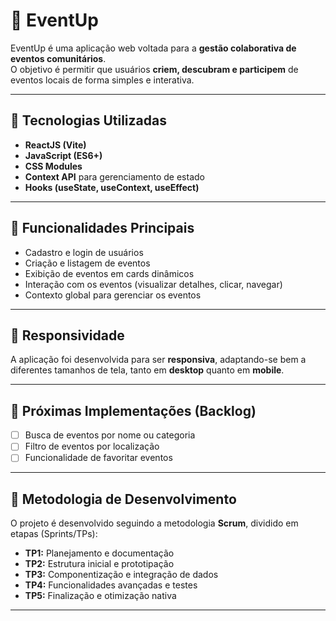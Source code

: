# 🎉 EventUp

EventUp é uma aplicação web voltada para a **gestão colaborativa de eventos comunitários**.  
O objetivo é permitir que usuários **criem, descubram e participem** de eventos locais de forma simples e interativa.

---

## 🚀 Tecnologias Utilizadas

- **ReactJS (Vite)**
- **JavaScript (ES6+)**
- **CSS Modules**
- **Context API** para gerenciamento de estado
- **Hooks (useState, useContext, useEffect)**

---

## 🧩 Funcionalidades Principais

- Cadastro e login de usuários  
- Criação e listagem de eventos  
- Exibição de eventos em cards dinâmicos  
- Interação com os eventos (visualizar detalhes, clicar, navegar)  
- Contexto global para gerenciar os eventos

---

## 📱 Responsividade

A aplicação foi desenvolvida para ser **responsiva**, adaptando-se bem a diferentes tamanhos de tela, tanto em **desktop** quanto em **mobile**.

---

## 🔧 Próximas Implementações (Backlog)

- [ ] Busca de eventos por nome ou categoria  
- [ ] Filtro de eventos por localização  
- [ ] Funcionalidade de favoritar eventos  

---

## 🧠 Metodologia de Desenvolvimento

O projeto é desenvolvido seguindo a metodologia **Scrum**, dividido em etapas (Sprints/TPs):  
- **TP1:** Planejamento e documentação  
- **TP2:** Estrutura inicial e prototipação  
- **TP3:** Componentização e integração de dados  
- **TP4:** Funcionalidades avançadas e testes  
- **TP5:** Finalização e otimização nativa  

---


